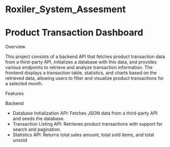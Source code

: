 # Roxiler_System_Assesment

# Product Transaction Dashboard

Overview

This project consists of a backend API that fetches product transaction data from a third-party API, initializes a database with this data, and provides various endpoints to retrieve and analyze transaction information. The frontend displays a transaction table, statistics, and charts based on the retrieved data, allowing users to filter and visualize product transactions for a selected month.

 Features

 Backend

- Database Initialization API: Fetches JSON data from a third-party API and seeds the database.
- Transaction Listing API: Retrieves product transactions with support for search and pagination.
- Statistics API: Returns total sales amount, total sold items, and total unsold
